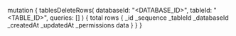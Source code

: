mutation {
    tablesDeleteRows(
        databaseId: "<DATABASE_ID>",
        tableId: "<TABLE_ID>",
        queries: []
    ) {
        total
        rows {
            _id
            _sequence
            _tableId
            _databaseId
            _createdAt
            _updatedAt
            _permissions
            data
        }
    }
}

